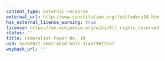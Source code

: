 ```yaml
---
content_type: external-resource
external_url: http://www.constitution.org/fed/federa10.htm
has_external_license_warning: true
license: https://en.wikipedia.org/wiki/All_rights_reserved
status: ''
title: Federalist Paper No. 10
uid: 5a765027-e662-4b1d-bd12-314a790f75a7
wayback_url: ''
---
```

